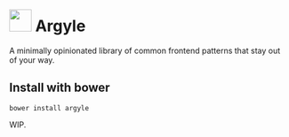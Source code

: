 

# <img src="http://cl.ly/image/2N3g1o101T1u/argyle.png" width="40"> Argyle

A minimally opinionated library of common frontend patterns that stay out of your way.

## Install with bower

`bower install argyle`

WIP.
